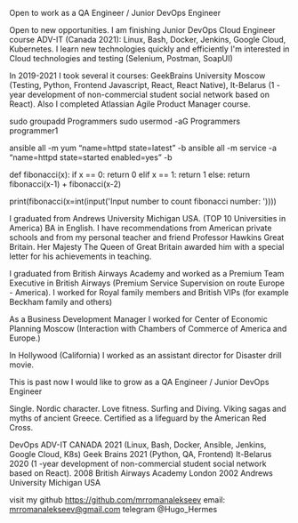 Open to work as a QA Engineer / Junior DevOps Engineer 

Open to new opportunities. I am finishing Junior DevOps Cloud Engineer course ADV-IT (Canada 2021): Linux, Bash, Docker, Jenkins, Google Cloud, Kubernetes. I learn new technologies quickly and efficiently I'm interested in Cloud technologies and testing (Selenium, Postman, SoapUI)

In 2019-2021 I took several it courses: GeekBrains University Moscow (Testing, Python, Frontend Javascript, React, React Native), It-Belarus (1 -year development of non-commercial student social network based on React). Also I completed Atlassian Agile Product Manager course. 

sudo groupadd Programmers
sudo usermod -aG Programmers programmer1

ansible all -m yum “name=httpd state=latest” -b
ansible all -m service -a “name=httpd state=started enabled=yes” -b

def fibonacci(x):
    if x == 0:
        return 0
    elif x == 1:
        return 1
    else:
        return fibonacci(x-1) + fibonacci(x-2)
        
print(fibonacci(x=int(input('Input number to count fibonacci number: '))))

I graduated from Andrews University Michigan USA. (TOP 10 Universities in America)  BA in English. I have recommendations from American private schools and from my personal teacher and friend Professor Hawkins Great Britain. Her Majesty The Queen of Great Britain awarded him with a special letter for his achievements in teaching.

I graduated from British Airways Academy and worked as a Premium Team Executive in British Airways (Premium Service Supervision on route Europe - America). I worked for Royal family members and British VIPs (for example Beckham family and others)

As a Business Development Manager I worked for Center of Economic Planning Moscow (Interaction with Chambers of Commerce of America and Europe.) 

In Hollywood (California) I worked as an assistant director for Disaster drill movie.

This is past now I would like to grow as a QA Engineer / Junior DevOps Engineer 

Single. Nordic character. Love fitness. Surfing and Diving. Viking sagas and myths of ancient Greece.  Certified as a lifeguard by the American Red Cross.

DevOps ADV-IT CANADA 2021 (Linux, Bash, Docker, Ansible, Jenkins, Google Cloud, K8s) 
Geek Brains 2021 (Python, QA, Frontend)
It-Belarus 2020 (1 -year development of non-commercial student social network based on React). 
2008 British Airways Academy London
2002 Andrews University Michigan USA

visit my github https://github.com/mrromanalekseev 
email: mrromanalekseev@gmail.com
telegram @Hugo_Hermes
